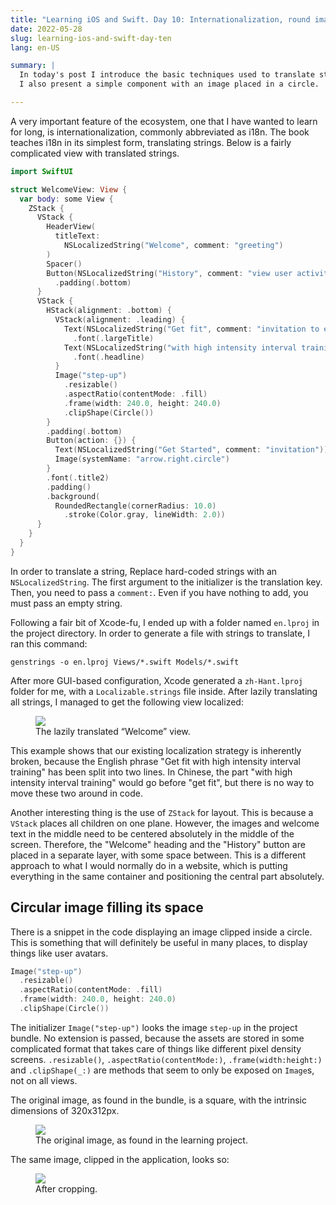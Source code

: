 ```yaml
---
title: "Learning iOS and Swift. Day 10: Internationalization, round images"
date: 2022-05-28
slug: learning-ios-and-swift-day-ten
lang: en-US

summary: |
  In today's post I introduce the basic techniques used to translate strings within SwiftUI applications.
  I also present a simple component with an image placed in a circle.

---
```

A very important feature of the ecosystem, one that I have wanted to learn for long, is internationalization, commonly abbreviated as i18n.
The book teaches i18n in its simplest form, translating strings.
Below is a fairly complicated view with translated strings.

```swift
import SwiftUI

struct WelcomeView: View {
  var body: some View {
    ZStack {
      VStack {
        HeaderView(
          titleText:
            NSLocalizedString("Welcome", comment: "greeting")
        )
        Spacer()
        Button(NSLocalizedString("History", comment: "view user activity")) {}
          .padding(.bottom)
      }
      VStack {
        HStack(alignment: .bottom) {
          VStack(alignment: .leading) {
            Text(NSLocalizedString("Get fit", comment: "invitation to exercise"))
              .font(.largeTitle)
            Text(NSLocalizedString("with high intensity interval training", comment: ""))
              .font(.headline)
          }
          Image("step-up")
            .resizable()
            .aspectRatio(contentMode: .fill)
            .frame(width: 240.0, height: 240.0)
            .clipShape(Circle())
        }
        .padding(.bottom)
        Button(action: {}) {
          Text(NSLocalizedString("Get Started", comment: "invitation"))
          Image(systemName: "arrow.right.circle")
        }
        .font(.title2)
        .padding()
        .background(
          RoundedRectangle(cornerRadius: 10.0)
            .stroke(Color.gray, lineWidth: 2.0))
      }
    }
  }
}
```

In order to translate a string, Replace hard-coded strings with an `NSLocalizedString`. The first argument to the initializer is the translation key. Then, you need to pass a `comment:`. Even if you have nothing to add, you must pass an empty string.

Following a fair bit of Xcode-fu, I ended up with a folder named `en.lproj` in the project directory. In order to generate a file with strings to translate, I ran this command:

```shell
genstrings -o en.lproj Views/*.swift Models/*.swift
```

After more GUI-based configuration, Xcode generated a `zh-Hant.lproj` folder for me, with a `Localizable.strings` file inside.
After lazily translating all strings, I managed to get the following view localized:

<figure>
  <a href="/images/ios-10/localized-welome-screen.webp" title="Click to enlarge" target="_blank">
    <picture>
      <img src="/images/ios-10/localized-welome-screen.webp" />
    </picture>
  </a>
  <figcaption>The lazily translated &ldquo;Welcome&rdquo; view.</figcaption>
</figure>

This example shows that our existing localization strategy is inherently broken, because the English phrase "Get fit with high intensity interval training" has been split into two lines. In Chinese, the part "with high intensity interval training" would go before "get fit", but there is no way to move these two around in code.

Another interesting thing is the use of `ZStack` for layout. This is because a `VStack` places all children on one plane.
However, the images and welcome text in the middle need to be centered absolutely in the middle of the screen.
Therefore, the "Welcome" heading and the "History" button are placed in a separate layer, with some space between.
This is a different approach to what I would normally do in a website, which is putting everything in the same container and positioning the central part absolutely.

## Circular image filling its space

There is a snippet in the code displaying an image clipped inside a circle.
This is something that will definitely be useful in many places, to display things like user avatars.

```swift
Image("step-up")
  .resizable()
  .aspectRatio(contentMode: .fill)
  .frame(width: 240.0, height: 240.0)
  .clipShape(Circle())
```

The initializer `Image("step-up")` looks the image `step-up` in the project bundle.
No extension is passed, because the assets are stored in some complicated format that takes care of things like different pixel density screens.
`.resizable()`, `.aspectRatio(contentMode:)`, `.frame(width:height:)` and `.clipShape(_:)` are methods that seem to only be exposed on `Image`s, not on all views.

The original image, as found in the bundle, is a square, with the intrinsic dimensions of 320x312px.

<figure>
  <a href="/images/ios-10/step-up.webp" title="Click to enlarge" target="_blank">
    <picture>
      <img src="/images/ios-10/step-up.webp" />
    </picture>
  </a>
  <figcaption>The original image, as found in the learning project.</figcaption>
</figure>

The same image, clipped in the application, looks so:

<figure>
  <a href="/images/ios-10/step-up-rounded.webp" title="Click to enlarge" target="_blank">
    <picture>
      <img src="/images/ios-10/step-up-rounded.webp" />
    </picture>
  </a>
  <figcaption>After cropping.</figcaption>
</figure>

